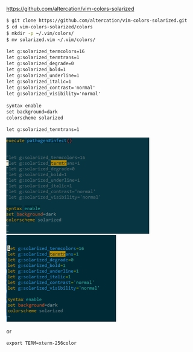 
https://github.com/altercation/vim-colors-solarized





```bash
$ git clone https://github.com/altercation/vim-colors-solarized.git
$ cd vim-colors-solarized/colors
$ mkdir -p ~/.vim/colors/
$ mv solarized.vim ~/.vim/colors/
```


```vim
let g:solarized_termcolors=16
let g:solarized_termtrans=1
let g:solarized_degrade=0
let g:solarized_bold=1
let g:solarized_underline=1
let g:solarized_italic=1
let g:solarized_contrast='normal'
let g:solarized_visibility='normal'

syntax enable
set background=dark
colorscheme solarized
```


`let g:solarized_termtrans=1`

![before](./vim-solarized1.PNG)
![after](./vim-solarized2.PNG)

or
```
export TERM=xterm-256color
```
